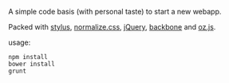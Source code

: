 A simple code basis (with personal taste) to start a new webapp.

Packed with [stylus](http://learnboost.github.io/stylus/), [normalize.css](http://necolas.github.io/normalize.css/), [jQuery](http://jquery.org), [backbone](http://backbonejs.org) and [oz.js](http://ozjs.org).

usage:

```
npm install
bower install
grunt
```